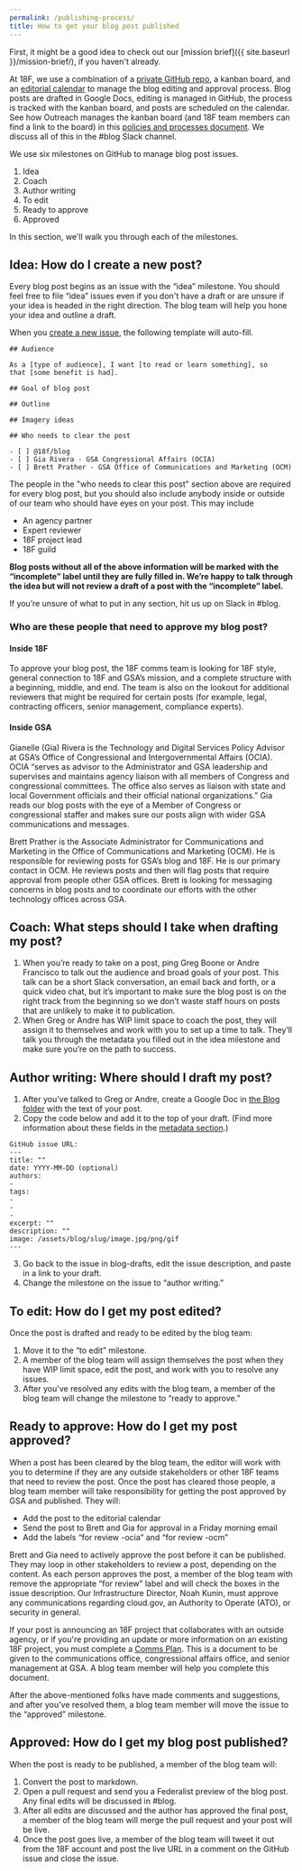 ```yaml
---
permalink: /publishing-process/
title: How to get your blog post published
---
```


First, it might be a good idea to check out our [mission brief]({{
site.baseurl }}/mission-brief/), if you haven't already.

At 18F,  we use a combination of a [private GitHub
repo](https://github.com/18f/blog-drafts), a kanban board, and an [editorial calendar](https://calendar.google.com/calendar/embed?src=gsa.gov_pkkbf53u1m6is9gi76v1l8i5j8%40group.calendar.google.com&ctz=America/New_York) to manage the blog editing and approval process. Blog posts are drafted in Google Docs, editing is managed in GitHub, the process is tracked with the kanban board, and posts are scheduled on the calendar. See how Outreach manages the kanban board (and 18F team members can find a link to the board) in this [policies and processes document](https://docs.google.com/a/gsa.gov/document/d/13M5b7DetlMGmhDAMwSV51M5ygA_Ci4loWD9wBcrt9NQ/edit?usp=sharing). We discuss all of this in the #blog Slack channel. 

We use six milestones on GitHub to manage blog post issues.

1. Idea
1. Coach
1. Author writing
1. To edit
1. Ready to approve
1. Approved

In this section, we'll walk you through each of the milestones.

## Idea: How do I create a new post?

Every blog post begins as an issue with the “idea” milestone. You should feel free to file “idea” issues even if you don't have a draft or are unsure if your idea is headed in the right direction. The blog team will help you hone your idea and outline a draft.

When you [create a new issue](https://github.com/18F/blog-drafts/issues/new), the following template will auto-fill.

```
## Audience

As a [type of audience], I want [to read or learn something], so
that [some benefit is had].

## Goal of blog post

## Outline

## Imagery ideas

## Who needs to clear the post

- [ ] @18f/blog
- [ ] Gia Rivera - GSA Congressional Affairs (OCIA)
- [ ] Brett Prather - GSA Office of Communications and Marketing (OCM)
```

The people in the "who needs to clear this post" section above are required for every blog post, but you should also include anybody inside or outside of our team who should have eyes
on your post. This may include

- An agency partner
- Expert reviewer
- 18F project lead
- 18F guild

**Blog posts without all of the above information will be marked with
the “incomplete” label until they are fully filled in. We’re happy to
talk through the idea but will not review a draft of a post with the
“incomplete” label.**

If you’re unsure of what to put in any section, hit us up on Slack in #blog.

### Who are these people that need to approve my blog post?

#### Inside 18F

To approve your blog post, the 18F comms team is looking for 18F style,
general connection to 18F and GSA’s mission, and a complete structure
with a beginning, middle, and end. The team is also on the lookout for
additional reviewers that might be required for certain posts (for
example, legal, contracting officers, senior management, compliance experts).

#### Inside GSA

Gianelle (Gia) Rivera is the Technology and Digital Services Policy Advisor at
GSA’s Office of Congressional and Intergovernmental Affairs (OCIA). OCIA
“serves as advisor to the Administrator and GSA leadership and
supervises and maintains agency liaison with all members of Congress and
congressional committees. The office also serves as liaison with state
and local Government officials and their official national
organizations.” Gia reads our blog posts with the eye of a Member of
Congress or congressional staffer and makes sure our posts align with
wider GSA communications and messages.

Brett Prather is the Associate Administrator for Communications and Marketing in the Office of Communications and Marketing (OCM). He is responsible for reviewing posts for
GSA’s blog and 18F. He is our primary contact in
OCM. He reviews posts and then will flag posts that require approval
from people other GSA offices. Brett is looking for messaging concerns
in blog posts and to coordinate our efforts with the other technology
offices across GSA.

## Coach: What steps should I take when drafting my post?

1. When you’re ready to take on a post, ping Greg Boone or Andre Francisco to talk out the audience and broad goals of your post. This talk can be a short Slack conversation, an email back and forth, or a quick video chat, but it’s important to make sure the blog post is on the right track from the beginning so we don’t waste staff hours on posts that are unlikely to make it to publication. 
2. When Greg or Andre has WIP limit space to coach the post, they will assign it to themselves and work with you to set up a time to talk. They’ll talk you through the metadata you filled out in the idea milestone and make sure you’re on the path to success. 

## Author writing: Where should I draft my post? 

1. After you’ve talked to Greg or Andre, create a Google Doc in [the Blog
folder](https://drive.google.com/a/gsa.gov/#folders/0B-y3CqI2T1nndGE0c191NGtUTEU)
with the text of your post.
2. Copy the code below and add it to the top of your draft. (Find more information about these fields in the [metadata section](https://pages.18f.gov/blogging-guide/metadata/).)

```
GitHub issue URL:
---
title: ""
date: YYYY-MM-DD (optional)
authors:
-
tags:
-
-
-
excerpt: ""
description: ""
image: /assets/blog/slug/image.jpg/png/gif
---
```

3. Go back to the issue in blog-drafts, edit the issue description, and paste in a link to your draft.
4. Change the milestone on the issue to “author writing.”

## To edit: How do I get my post edited?

Once the post is drafted and ready to be edited by the blog team:

1. Move it to the “to edit” milestone.
1. A member of the blog team will assign themselves the post when they have WIP limit space, edit the post, and work with you to resolve any issues.
1. After you've resolved any edits with the blog team, a member of the blog team will change the milestone to “ready to approve.” 

## Ready to approve: How do I get my post approved?

When a post has been cleared by the blog team, the editor will work with you to determine if they are any outside stakeholders or other 18F teams that need to review the post. Once the post has cleared those people, a blog team member will take responsibility for getting the post approved by GSA and published. They will:

- Add the post to the editorial calendar
- Send the post to Brett and Gia for approval in a Friday morning email
- Add the labels “for review -ocia” and “for review -ocm”

Brett and Gia need to actively approve the post before it can be published. They may loop in other stakeholders to review a post, depending on the content. As each person approves the post, a member of the blog team with remove the appropriate “for review” label and will check the boxes in the issue description. Our Infrastructure Director, Noah Kunin, must approve any communications regarding cloud.gov, an Authority to Operate (ATO), or security in general.

If your post is announcing an 18F project that collaborates with an
outside agency, or if you're providing an update or more information on
an existing 18F project, you must complete a [Comms
Plan](https://docs.google.com/document/d/1GgaL-qJv_gpZPsnkvCsRyAdwUDQCxXo0zIRTPVnr9xQ/edit).
This is a document to be given to the communications office,
congressional affairs office, and senior management at GSA. A
blog team member will help you complete this document.

After the above-mentioned folks have made comments and suggestions,
and after you’ve resolved them, a blog team member will move the issue to the “approved”
milestone. 

## Approved: How do I get my blog post published?

When the post is ready to be published, a member of the blog team will:

  1. Convert the post to markdown.
  1. Open a pull request and send you a Federalist preview of the blog post. Any final edits will be discussed in #blog.
  1. After all edits are discussed and the author has approved the final post, a member of the blog team will merge the pull request and your post will be live. 
  1. Once the post goes live, a member of the blog team will tweet it out from the 18F account and post the live URL in a comment on the GitHub issue and close the issue.


